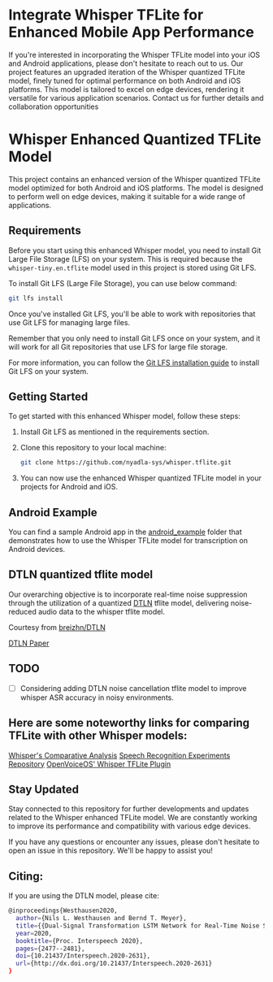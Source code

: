 # Integrate Whisper TFLite for Enhanced Mobile App Performance

If you're interested in incorporating the Whisper TFLite model into your iOS and Android applications, please don't hesitate to reach out to us. Our project features an upgraded iteration of the Whisper quantized TFLite model, finely tuned for optimal performance on both Android and iOS platforms. This model is tailored to excel on edge devices, rendering it versatile for various application scenarios. Contact us for further details and collaboration opportunities

# Whisper Enhanced Quantized TFLite Model

This project contains an enhanced version of the Whisper quantized TFLite model optimized for both Android and iOS platforms. The model is designed to perform well on edge devices, making it suitable for a wide range of applications.

## Requirements

Before you start using this enhanced Whisper model, you need to install Git Large File Storage (LFS) on your system. This is required because the `whisper-tiny.en.tflite` model used in this project is stored using Git LFS.

   
To install Git LFS (Large File Storage), you can use below command:

   ```bash
   git lfs install
   ```

Once you've installed Git LFS, you'll be able to work with repositories that use Git LFS for managing large files.

Remember that you only need to install Git LFS once on your system, and it will work for all Git repositories that use LFS for large file storage.


For more information, you can follow the [Git LFS installation guide](https://git-lfs.github.com/) to install Git LFS on your system.

## Getting Started

To get started with this enhanced Whisper model, follow these steps:

1. Install Git LFS as mentioned in the requirements section.

2. Clone this repository to your local machine:

   ```bash
   git clone https://github.com/nyadla-sys/whisper.tflite.git
   ```

3. You can now use the enhanced Whisper quantized TFLite model in your projects for Android and iOS.

## Android Example

You can find a sample Android app in the [android_example](android_example) folder that demonstrates how to use the Whisper TFLite model for transcription on Android devices.

## DTLN quantized tflite model

Our overarching objective is to incorporate real-time noise suppression through the utilization of a quantized [DTLN](https://github.com/breizhn/DTLN) tflite model, delivering noise-reduced audio data to the whisper tflite model.

Courtesy from [breizhn/DTLN](https://github.com/breizhn/DTLN)

[DTLN Paper](https://arxiv.org/pdf/2005.07551.pdf)

## TODO

 - [ ] Considering adding DTLN noise cancellation tflite model to improve whisper ASR accuracy in noisy environments.

## Here are some noteworthy links for comparing TFLite with other Whisper models:

[Whisper's Comparative Analysis](https://alphacephei.com/nsh/2022/12/11/whisper-other.html)
[Speech Recognition Experiments Repository](https://github.com/fquirin/speech-recognition-experiments)
[OpenVoiceOS' Whisper TFLite Plugin](https://github.com/OpenVoiceOS/ovos-stt-plugin-whisper-tflite)

## Stay Updated

Stay connected to this repository for further developments and updates related to the Whisper enhanced TFLite model. We are constantly working to improve its performance and compatibility with various edge devices.

If you have any questions or encounter any issues, please don't hesitate to open an issue in this repository. We'll be happy to assist you!

## Citing:

If you are using the DTLN model, please cite:

```bash
@inproceedings{Westhausen2020,
  author={Nils L. Westhausen and Bernd T. Meyer},
  title={{Dual-Signal Transformation LSTM Network for Real-Time Noise Suppression}},
  year=2020,
  booktitle={Proc. Interspeech 2020},
  pages={2477--2481},
  doi={10.21437/Interspeech.2020-2631},
  url={http://dx.doi.org/10.21437/Interspeech.2020-2631}
}
```
